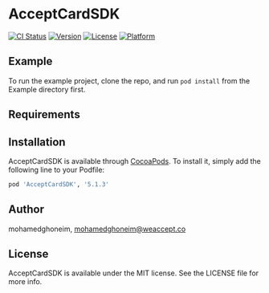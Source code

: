 # AcceptCardSDK

[![CI Status](https://img.shields.io/travis/mohamedghoneim/AcceptCardSDK.svg?style=flat)](https://travis-ci.org/mohamedghoneim/AcceptCardSDK)
[![Version](https://img.shields.io/cocoapods/v/AcceptCardSDK.svg?style=flat)](https://cocoapods.org/pods/AcceptCardSDK)
[![License](https://img.shields.io/cocoapods/l/AcceptCardSDK.svg?style=flat)](https://cocoapods.org/pods/AcceptCardSDK)
[![Platform](https://img.shields.io/cocoapods/p/AcceptCardSDK.svg?style=flat)](https://cocoapods.org/pods/AcceptCardSDK)

## Example

To run the example project, clone the repo, and run `pod install` from the Example directory first.

## Requirements

## Installation

AcceptCardSDK is available through [CocoaPods](https://cocoapods.org). To install
it, simply add the following line to your Podfile:

```ruby
pod 'AcceptCardSDK', '5.1.3'
```

## Author

mohamedghoneim, mohamedghoneim@weaccept.co

## License

AcceptCardSDK is available under the MIT license. See the LICENSE file for more info.
